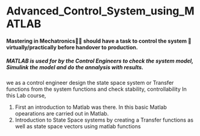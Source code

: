 # Advanced_Control_System_using_MATLAB
#### Mastering in Mechatronics👨‍🎓 should have a task to control the system 📡 virtually/practically before handover to production.
##### MATLAB is used for by the Control Engineers to check the system model, Simulink the model and do the annalysis with results.
we as a control engineer design the state space system or Transfer functions from the system functions and check stability, controllability
In this Lab course, 
1. First an introduction to Matlab was there. In this basic Matlab opearations are carried out in Matlab.
2. Introduction to State Space systems by creating a Transfer functions as well as state space vectors using matlab functions
